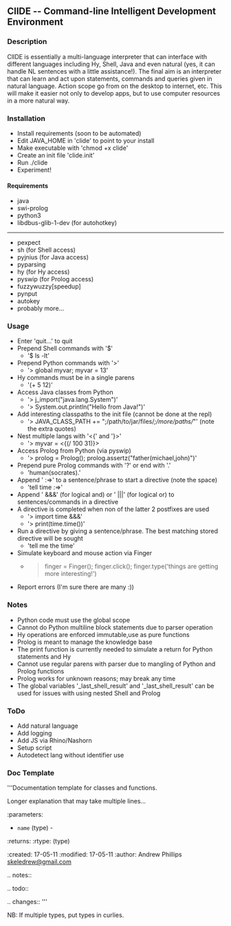 ## ClIDE -- Command-line Intelligent Development Environment

### Description
ClIDE is essentially a multi-language interpreter that can interface with different languages including
Hy, Shell, Java and even natural (yes, it can handle NL sentences with a little assistance!). The final aim is an interpreter that can learn and act upon statements, commands and queries given in natural language. Action scope go from on the desktop to internet, etc. This will make it easier not only to develop apps, but to use computer resources in a more natural way.

### Installation
- Install requirements (soon to be automated)
- Edit JAVA_HOME in 'clide' to point to your install
- Make executable with 'chmod +x clide'
- Create an init file 'clide.init'
- Run ./clide
- Experiment!

#### Requirements
- java
- swi-prolog
- python3
- libdbus-glib-1-dev (for autohotkey)
- ---
- pexpect
- sh (for Shell access)
- pyjnius (for Java access)
- pyparsing
- hy (for Hy access)
- pyswip (for Prolog access)
- fuzzywuzzy[speedup]
- pynput
- autokey
- probably more...

### Usage
- Enter 'quit...' to quit
- Prepend Shell commands with '$'
  - '$ ls -lt'
- Prepend Python commands with '>'
  - '> global myvar; myvar = 13'
- Hy commands must be in a single parens
  - '(+ 5 12)'
- Access Java classes from Python
  - '> j_import("java.lang.System")'
  - '> System.out.println("Hello from Java!")'
- Add interesting classpaths to the init file (cannot be done at the repl)
  - '> JAVA_CLASS_PATH += ";/path/to/jar/files/*;/more/paths/*"' (note the extra quotes)
- Nest multiple langs with '<{' and '}>'
  - '> myvar = <{(/ 100 31)}>
- Access Prolog from Python (via pyswip)
  - '> prolog = Prolog(); prolog.assertz("father(michael,john)")'
- Prepend pure Prolog commands with '?' or end with '.'
  - 'human(socrates).'
- Append ' :=>' to a sentence/phrase to start a directive (note the space)
  - 'tell time :=>'
- Append ' &&&' (for logical and) or ' |||' (for logical or) to sentences/commands in a directive
- A directive is completed when non of the latter 2 postfixes are used
  - '> import time &&&'
  - '> print(time.time())'
- Run a directive by giving a sentence/phrase. The best matching stored directive will be sought
  - 'tell me the time'
- Simulate keyboard and mouse action via Finger
  - > finger = Finger(); finger.click(); finger.type('things are getting more interesting!')
- Report errors (I'm sure there are many :))

### Notes
- Python code must use the global scope
- Cannot do Python multiline block statements due to parser operation
- Hy operations are enforced immutable,use as pure functions
- Prolog is meant to manage the knowledge base
- The print function is currently needed to simulate a return for Python statements and Hy
- Cannot use regular parens with parser due to mangling of Python and Prolog functions
- Prolog works for unknown reasons; may break any time
- The global variables '_last_shell_result' and '_last_shell_result' can be used for issues with using nested Shell and Prolog

### ToDo
- Add natural language
- Add logging
- Add JS via Rhino/Nashorn
- Setup script
- Autodetect lang without identifier use

### Doc Template
'''Documentation template for classes and functions.

Longer explanation that may take multiple lines...

:parameters:
  -  `name` (type) - <desc>

:returns: <desc>
:rtype:
(type)
 
:created: 17-05-11
:modified: 17-05-11
:author: Andrew Phillips <skeledrew@gmail.com>
 
.. notes:: <text>
 
.. todo:: <text>
 
.. changes:: <text>
'''

NB: If multiple types, put types in curlies.